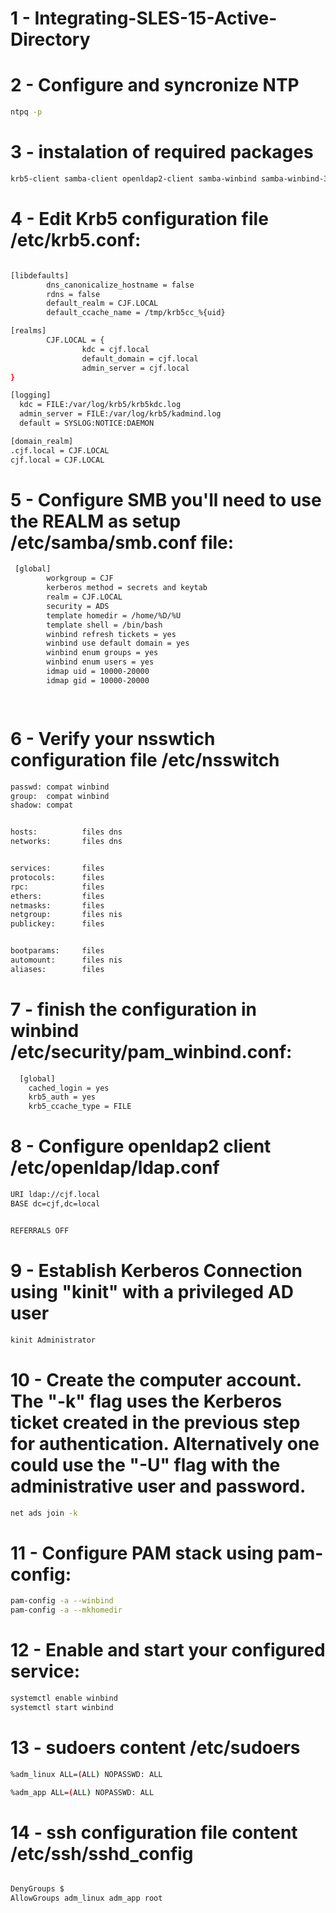 # 1 - Integrating-SLES-15-Active-Directory


# 2 - Configure and syncronize NTP
```bash
ntpq -p
```

# 3 - instalation of required packages 
```bash
krb5-client samba-client openldap2-client samba-winbind samba-winbind-32bit
```

# 4 - Edit Krb5 configuration file /etc/krb5.conf:

```bash

[libdefaults]
        dns_canonicalize_hostname = false
        rdns = false
        default_realm = CJF.LOCAL
        default_ccache_name = /tmp/krb5cc_%{uid}

[realms]
        CJF.LOCAL = {
                kdc = cjf.local
                default_domain = cjf.local
                admin_server = cjf.local
}

[logging]
  kdc = FILE:/var/log/krb5/krb5kdc.log
  admin_server = FILE:/var/log/krb5/kadmind.log
  default = SYSLOG:NOTICE:DAEMON

[domain_realm]
.cjf.local = CJF.LOCAL
cjf.local = CJF.LOCAL

```
# 5 - Configure SMB you'll need to use the REALM as setup /etc/samba/smb.conf file:

```bash
 [global]
        workgroup = CJF
        kerberos method = secrets and keytab
        realm = CJF.LOCAL
        security = ADS
        template homedir = /home/%D/%U
        template shell = /bin/bash
        winbind refresh tickets = yes
        winbind use default domain = yes
        winbind enum groups = yes
        winbind enum users = yes
        idmap uid = 10000-20000
        idmap gid = 10000-20000

        
```
# 6 - Verify your nsswtich configuration file /etc/nsswitch

```bash
passwd: compat winbind
group:  compat winbind
shadow: compat


hosts:          files dns
networks:       files dns


services:       files
protocols:      files
rpc:            files
ethers:         files
netmasks:       files
netgroup:       files nis
publickey:      files


bootparams:     files
automount:      files nis
aliases:        files

```

# 7 - finish the configuration in winbind /etc/security/pam_winbind.conf:

```bash
  [global]
    cached_login = yes
    krb5_auth = yes
    krb5_ccache_type = FILE

```

# 8 - Configure openldap2 client /etc/openldap/ldap.conf

```bash
URI ldap://cjf.local
BASE dc=cjf,dc=local


REFERRALS OFF
```

# 9 - Establish Kerberos Connection using "kinit" with a privileged AD user 

```bash
kinit Administrator
```

# 10 - Create the computer account. The "-k" flag uses the Kerberos ticket created in the previous step for authentication. Alternatively one could use the "-U" flag with the administrative user and password.

```bash
net ads join -k
```

# 11 - Configure PAM stack using pam-config:

```bash
pam-config -a --winbind
pam-config -a --mkhomedir
```
# 12 - Enable and start your configured service:

```bash
systemctl enable winbind
systemctl start winbind
```
# 13 - sudoers content /etc/sudoers

```bash
%adm_linux ALL=(ALL) NOPASSWD: ALL

%adm_app ALL=(ALL) NOPASSWD: ALL

```

# 14 - ssh configuration file content /etc/ssh/sshd_config

```bash

DenyGroups $
AllowGroups adm_linux adm_app root

```
